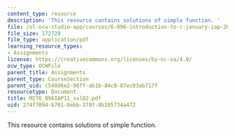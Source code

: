 ```yaml
---
content_type: resource
description: 'This resource contains solutions of simple function. '
file: /ol-ocw-studio-app/courses/6-096-introduction-to-c-january-iap-2011/274f7094b7018ebb378f8b285734a472_MIT6_096IAP11_sol02.pdf
file_size: 172729
file_type: application/pdf
learning_resource_types:
- Assignments
license: https://creativecommons.org/licenses/by-nc-sa/4.0/
ocw_type: OCWFile
parent_title: Assignments
parent_type: CourseSection
parent_uid: c548d6e2-98ff-ab1b-84c8-87ec03ab717f
resourcetype: Document
title: MIT6_096IAP11_sol02.pdf
uid: 274f7094-b701-8ebb-378f-8b285734a472
---
```

This resource contains solutions of simple function. 